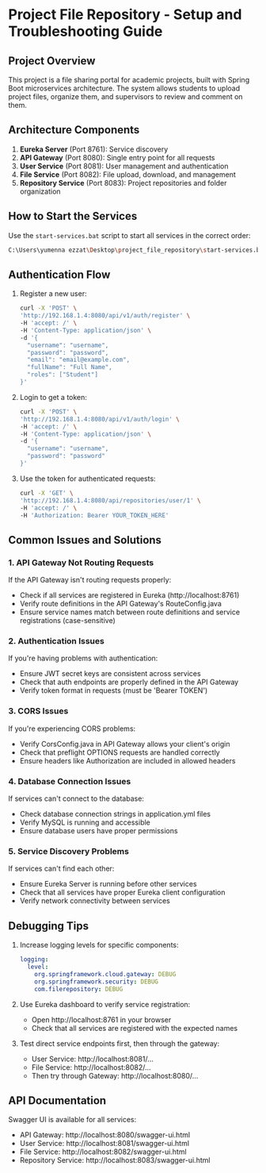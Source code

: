# Project File Repository - Setup and Troubleshooting Guide

## Project Overview

This project is a file sharing portal for academic projects, built with Spring Boot microservices architecture. The system allows students to upload project files, organize them, and supervisors to review and comment on them.

## Architecture Components

1. **Eureka Server** (Port 8761): Service discovery
2. **API Gateway** (Port 8080): Single entry point for all requests
3. **User Service** (Port 8081): User management and authentication
4. **File Service** (Port 8082): File upload, download, and management
5. **Repository Service** (Port 8083): Project repositories and folder organization

## How to Start the Services

Use the `start-services.bat` script to start all services in the correct order:

```bash
C:\Users\yumenna ezzat\Desktop\project_file_repository\start-services.bat
```

## Authentication Flow

1. Register a new user:
   ```bash
   curl -X 'POST' \
   'http://192.168.1.4:8080/api/v1/auth/register' \
   -H 'accept: /' \
   -H 'Content-Type: application/json' \
   -d '{
     "username": "username",
     "password": "password",
     "email": "email@example.com",
     "fullName": "Full Name",
     "roles": ["Student"]
   }'
   ```

2. Login to get a token:
   ```bash
   curl -X 'POST' \
   'http://192.168.1.4:8080/api/v1/auth/login' \
   -H 'accept: /' \
   -H 'Content-Type: application/json' \
   -d '{
     "username": "username",
     "password": "password"
   }'
   ```

3. Use the token for authenticated requests:
   ```bash
   curl -X 'GET' \
   'http://192.168.1.4:8080/api/repositories/user/1' \
   -H 'accept: /' \
   -H 'Authorization: Bearer YOUR_TOKEN_HERE'
   ```

## Common Issues and Solutions

### 1. API Gateway Not Routing Requests

If the API Gateway isn't routing requests properly:
- Check if all services are registered in Eureka (http://localhost:8761)
- Verify route definitions in the API Gateway's RouteConfig.java
- Ensure service names match between route definitions and service registrations (case-sensitive)

### 2. Authentication Issues

If you're having problems with authentication:
- Ensure JWT secret keys are consistent across services
- Check that auth endpoints are properly defined in the API Gateway
- Verify token format in requests (must be 'Bearer TOKEN')

### 3. CORS Issues

If you're experiencing CORS problems:
- Verify CorsConfig.java in API Gateway allows your client's origin
- Check that preflight OPTIONS requests are handled correctly
- Ensure headers like Authorization are included in allowed headers

### 4. Database Connection Issues

If services can't connect to the database:
- Check database connection strings in application.yml files
- Verify MySQL is running and accessible
- Ensure database users have proper permissions

### 5. Service Discovery Problems

If services can't find each other:
- Ensure Eureka Server is running before other services
- Check that all services have proper Eureka client configuration
- Verify network connectivity between services

## Debugging Tips

1. Increase logging levels for specific components:
   ```yaml
   logging:
     level:
       org.springframework.cloud.gateway: DEBUG
       org.springframework.security: DEBUG
       com.filerepository: DEBUG
   ```

2. Use Eureka dashboard to verify service registration:
   - Open http://localhost:8761 in your browser
   - Check that all services are registered with the expected names

3. Test direct service endpoints first, then through the gateway:
   - User Service: http://localhost:8081/...
   - File Service: http://localhost:8082/...
   - Then try through Gateway: http://localhost:8080/...

## API Documentation

Swagger UI is available for all services:
- API Gateway: http://localhost:8080/swagger-ui.html
- User Service: http://localhost:8081/swagger-ui.html
- File Service: http://localhost:8082/swagger-ui.html
- Repository Service: http://localhost:8083/swagger-ui.html
